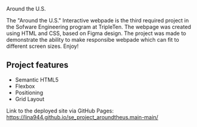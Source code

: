 Around the U.S.

The "Around the U.S." Interactive webpade is the third required project in the Sofware Engineering program at TripleTen. The webpage was created using HTML and CSS, based on Figma design. The project was made to demonstrate the ability to make responsibe webpade which can fit to different screen sizes. Enjoy!

## Project features

- Semantic HTML5
- Flexbox
- Positioning
- Grid Layout

Link to the deployed site via GitHub Pages: https://lina944.github.io/se_project_aroundtheus.main-main/

